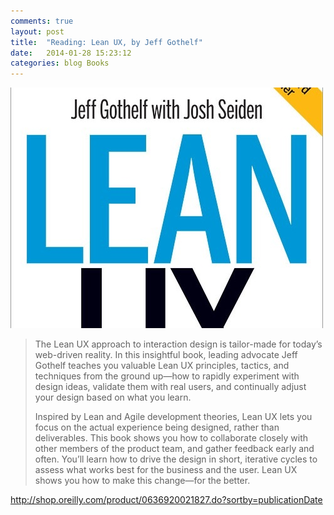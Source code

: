 ```yaml
---
comments: true
layout: post
title:  "Reading: Lean UX, by Jeff Gothelf"
date:   2014-01-28 15:23:12
categories: blog Books
---
```


<img alt="Lean UX cover" src="/assets/posts/lean-ux.jpg" />

> The Lean UX approach to interaction design is tailor-made for today’s web-driven reality. In this insightful book, leading advocate Jeff Gothelf teaches you valuable Lean UX principles, tactics, and techniques from the ground up—how to rapidly experiment with design ideas, validate them with real users, and continually adjust your design based on what you learn.
> 
> Inspired by Lean and Agile development theories, Lean UX lets you focus on the actual experience being designed, rather than deliverables. This book shows you how to collaborate closely with other members of the product team, and gather feedback early and often. You’ll learn how to drive the design in short, iterative cycles to assess what works best for the business and the user. Lean UX shows you how to make this change—for the better.

<a href="http://shop.oreilly.com/product/0636920021827.do?sortby=publicationDate" target="blank">http://shop.oreilly.com/product/0636920021827.do?sortby=publicationDate</a>